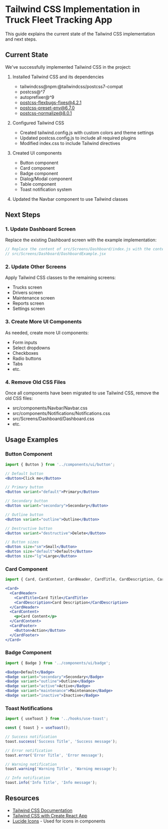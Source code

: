 # Tailwind CSS Implementation in Truck Fleet Tracking App

This guide explains the current state of the Tailwind CSS implementation and next steps.

## Current State

We've successfully implemented Tailwind CSS in the project:

1. Installed Tailwind CSS and its dependencies
   - tailwindcss@npm:@tailwindcss/postcss7-compat
   - postcss@^7
   - autoprefixer@^9
   - postcss-flexbugs-fixes@4.2.1
   - postcss-preset-env@6.7.0
   - postcss-normalize@8.0.1

2. Configured Tailwind CSS
   - Created tailwind.config.js with custom colors and theme settings
   - Updated postcss.config.js to include all required plugins
   - Modified index.css to include Tailwind directives

3. Created UI components
   - Button component
   - Card component
   - Badge component
   - Dialog/Modal component
   - Table component
   - Toast notification system

4. Updated the Navbar component to use Tailwind classes

## Next Steps

### 1. Update Dashboard Screen

Replace the existing Dashboard screen with the example implementation:

```jsx
// Replace the content of src/Screens/Dashboard/index.js with the content from
// src/Screens/Dashboard/DashboardExample.jsx
```

### 2. Update Other Screens

Apply Tailwind CSS classes to the remaining screens:

- Trucks screen
- Drivers screen
- Maintenance screen
- Reports screen
- Settings screen

### 3. Create More UI Components

As needed, create more UI components:

- Form inputs
- Select dropdowns
- Checkboxes
- Radio buttons
- Tabs
- etc.

### 4. Remove Old CSS Files

Once all components have been migrated to use Tailwind CSS, remove the old CSS files:

- src/components/Navbar/Navbar.css
- src/components/Notifications/Notifications.css
- src/Screens/Dashboard/Dashboard.css
- etc.

## Usage Examples

### Button Component

```jsx
import { Button } from '../components/ui/button';

// Default button
<Button>Click me</Button>

// Primary button
<Button variant="default">Primary</Button>

// Secondary button
<Button variant="secondary">Secondary</Button>

// Outline button
<Button variant="outline">Outline</Button>

// Destructive button
<Button variant="destructive">Delete</Button>

// Button sizes
<Button size="sm">Small</Button>
<Button size="default">Default</Button>
<Button size="lg">Large</Button>
```

### Card Component

```jsx
import { Card, CardContent, CardHeader, CardTitle, CardDescription, CardFooter } from '../components/ui/card';

<Card>
  <CardHeader>
    <CardTitle>Card Title</CardTitle>
    <CardDescription>Card Description</CardDescription>
  </CardHeader>
  <CardContent>
    <p>Card Content</p>
  </CardContent>
  <CardFooter>
    <Button>Action</Button>
  </CardFooter>
</Card>
```

### Badge Component

```jsx
import { Badge } from '../components/ui/badge';

<Badge>Default</Badge>
<Badge variant="secondary">Secondary</Badge>
<Badge variant="outline">Outline</Badge>
<Badge variant="active">Active</Badge>
<Badge variant="maintenance">Maintenance</Badge>
<Badge variant="inactive">Inactive</Badge>
```

### Toast Notifications

```jsx
import { useToast } from '../hooks/use-toast';

const { toast } = useToast();

// Success notification
toast.success('Success Title', 'Success message');

// Error notification
toast.error('Error Title', 'Error message');

// Warning notification
toast.warning('Warning Title', 'Warning message');

// Info notification
toast.info('Info Title', 'Info message');
```

## Resources

- [Tailwind CSS Documentation](https://tailwindcss.com/docs)
- [Tailwind CSS with Create React App](https://tailwindcss.com/docs/guides/create-react-app)
- [Lucide Icons](https://lucide.dev/icons/) - Used for icons in components
